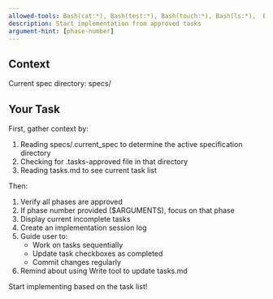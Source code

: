 ```yaml
---
allowed-tools: Bash(cat:*), Bash(test:*), Bash(touch:*), Bash(ls:*),  Bash(echo:*), Read, Write, Glob
description: Start implementation from approved tasks
argument-hint: [phase-number]
---
```


## Context

Current spec directory: specs/

## Your Task

First, gather context by:
1. Reading specs/.current_spec to determine the active specification directory
2. Checking for .tasks-approved file in that directory
3. Reading tasks.md to see current task list

Then:

1. Verify all phases are approved
2. If phase number provided ($ARGUMENTS), focus on that phase
3. Display current incomplete tasks
4. Create an implementation session log
5. Guide user to:
   - Work on tasks sequentially
   - Update task checkboxes as completed
   - Commit changes regularly
6. Remind about using Write tool to update tasks.md

Start implementing based on the task list!